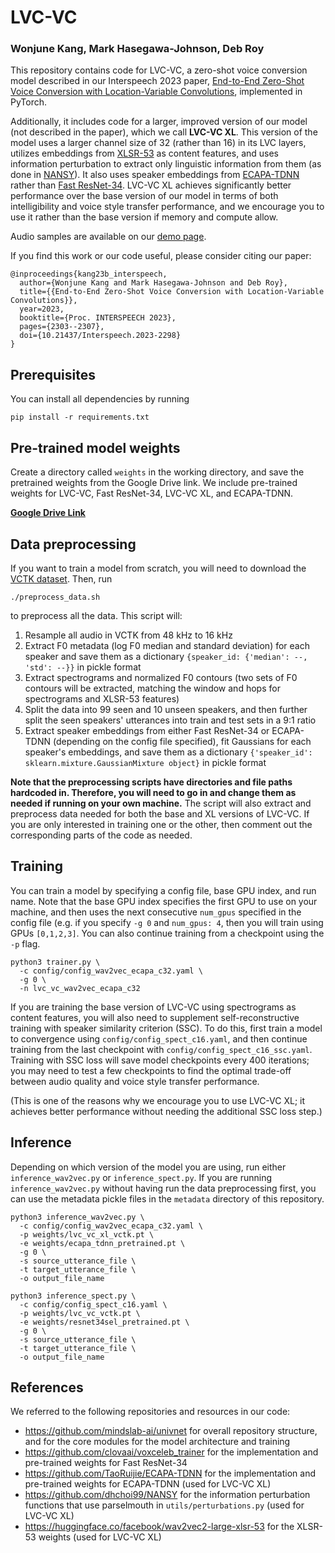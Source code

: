 # LVC-VC

### Wonjune Kang, Mark Hasegawa-Johnson, Deb Roy

This repository contains code for LVC-VC, a zero-shot voice conversion model described in our Interspeech 2023 paper, [End-to-End Zero-Shot Voice Conversion with Location-Variable Convolutions](https://arxiv.org/abs/2205.09784), implemented in PyTorch.

Additionally, it includes code for a larger, improved version of our model (not described in the paper), which we call **LVC-VC XL**. This version of the model uses a larger channel size of 32 (rather than 16) in its LVC layers, utilizes embeddings from [XLSR-53](https://arxiv.org/abs/2006.13979) as content features, and uses information perturbation to extract only linguistic information from them (as done in [NANSY](https://arxiv.org/abs/2110.14513)). It also uses speaker embeddings from [ECAPA-TDNN](https://arxiv.org/abs/2005.07143) rather than [Fast ResNet-34](https://arxiv.org/abs/2003.11982). LVC-VC XL achieves significantly better performance over the base version of our model in terms of both intelligibility and voice style transfer performance, and we encourage you to use it rather than the base version if memory and compute allow.

Audio samples are available on our [demo page](https://lvc-vc.github.io/lvc-vc-demo/).

If you find this work or our code useful, please consider citing our paper:

```
@inproceedings{kang23b_interspeech,
  author={Wonjune Kang and Mark Hasegawa-Johnson and Deb Roy},
  title={{End-to-End Zero-Shot Voice Conversion with Location-Variable Convolutions}},
  year=2023,
  booktitle={Proc. INTERSPEECH 2023},
  pages={2303--2307},
  doi={10.21437/Interspeech.2023-2298}
}
```

## Prerequisites

You can install all dependencies by running

```
pip install -r requirements.txt
```

## Pre-trained model weights

Create a directory called ```weights``` in the working directory, and save the pretrained weights from the Google Drive link. We include pre-trained weights for LVC-VC, Fast ResNet-34, LVC-VC XL, and ECAPA-TDNN.

**[Google Drive Link](https://drive.google.com/drive/folders/1ZaiJS-dXaTJnZbxuHV_sFB0IgZ42yS4F?usp=sharing)**

## Data preprocessing

If you want to train a model from scratch, you will need to download the [VCTK dataset](https://datashare.ed.ac.uk/handle/10283/3443). Then, run

```
./preprocess_data.sh
```

to preprocess all the data. This script will:

1. Resample all audio in VCTK from 48 kHz to 16 kHz
2. Extract F0 metadata (log F0 median and standard deviation) for each speaker and save them as a dictionary ```{speaker_id: {'median': --, 'std': --}}``` in pickle format
3. Extract spectrograms and normalized F0 contours (two sets of F0 contours will be extracted, matching the window and hops for spectrograms and XLSR-53 features)
4. Split the data into 99 seen and 10 unseen speakers, and then further split the seen speakers' utterances into train and test sets in a 9:1 ratio
5. Extract speaker embeddings from either Fast ResNet-34 or ECAPA-TDNN (depending on the config file specified), fit Gaussians for each speaker's embeddings, and save them as a dictionary ```{'speaker_id': sklearn.mixture.GaussianMixture object}``` in pickle format

**Note that the preprocessing scripts have directories and file paths hardcoded in. Therefore, you will need to go in and change them as needed if running on your own machine.** The script will also extract and preprocess data needed for both the base and XL versions of LVC-VC. If you are only interested in training one or the other, then comment out the corresponding parts of the code as needed.

## Training

You can train a model by specifying a config file, base GPU index, and run name. Note that the base GPU index specifies the first GPU to use on your machine, and then uses the next consecutive ```num_gpus``` specified in the config file (e.g. if you specify ```-g 0``` and ```num_gpus: 4```, then you will train using GPUs ```[0,1,2,3]```. You can also continue training from a checkpoint using the ```-p``` flag.

```
python3 trainer.py \
  -c config/config_wav2vec_ecapa_c32.yaml \
  -g 0 \
  -n lvc_vc_wav2vec_ecapa_c32
```

If you are training the base version of LVC-VC using spectrograms as content features, you will also need to supplement self-reconstructive training with speaker similarity criterion (SSC). To do this, first train a model to convergence using ```config/config_spect_c16.yaml```, and then continue training from the last checkpoint with ```config/config_spect_c16_ssc.yaml```. Training with SSC loss will save model checkpoints every 400 iterations; you may need to test a few checkpoints to find the optimal trade-off between audio quality and voice style transfer performance.

(This is one of the reasons why we encourage you to use LVC-VC XL; it achieves better performance without needing the additional SSC loss step.)

## Inference

Depending on which version of the model you are using, run either ```inference_wav2vec.py``` or ```inference_spect.py```. If you are running ```inference_wav2vec.py``` without having run the data preprocessing first, you can use the metadata pickle files in the ```metadata``` directory of this repository.

```
python3 inference_wav2vec.py \
  -c config/config_wav2vec_ecapa_c32.yaml \
  -p weights/lvc_vc_xl_vctk.pt \
  -e weights/ecapa_tdnn_pretrained.pt \
  -g 0 \
  -s source_utterance_file \
  -t target_utterance_file \
  -o output_file_name
```

```
python3 inference_spect.py \
  -c config/config_spect_c16.yaml \
  -p weights/lvc_vc_vctk.pt \
  -e weights/resnet34sel_pretrained.pt \
  -g 0 \
  -s source_utterance_file \
  -t target_utterance_file \
  -o output_file_name
```

## References

We referred to the following repositories and resources in our code:

- https://github.com/mindslab-ai/univnet for overall repository structure, and for the core modules for the model architecture and training
- https://github.com/clovaai/voxceleb_trainer for the implementation and pre-trained weights for Fast ResNet-34
- https://github.com/TaoRuijie/ECAPA-TDNN for the implementation and pre-trained weights for ECAPA-TDNN (used for LVC-VC XL)
- https://github.com/dhchoi99/NANSY for the information perturbation functions that use parselmouth in ```utils/perturbations.py``` (used for LVC-VC XL)
- https://huggingface.co/facebook/wav2vec2-large-xlsr-53 for the XLSR-53 weights (used for LVC-VC XL)
